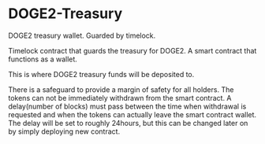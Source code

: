 # DOGE2-Treasury
DOGE2 treasury wallet. Guarded by timelock.

Timelock contract that guards the treasury for DOGE2.
A smart contract that functions as a wallet.

This is where DOGE2 treasury funds will be deposited to.

There is a safeguard to provide a margin of safety for all holders. The tokens can not be immediately withdrawn from the smart contract. A delay(number of blocks) must pass between the time when withdrawal is requested and when the tokens can actually leave the smart contract wallet.
The delay will be set to roughly 24hours, but this can be changed later on by simply deploying new contract.
